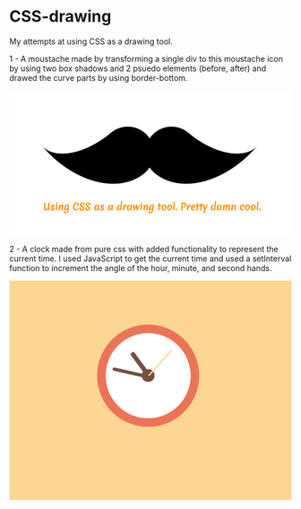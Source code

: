 # CSS-drawing
My attempts at using CSS as a drawing tool.

1 - A moustache made by transforming a single div to this moustache icon by using two box shadows and 2 psuedo elements (before, after) and  drawed the curve parts by using border-bottom.

![moustache css](https://github.com/Amrit-PennySoft/CSS-drawing/blob/master/mustache.png)

2 - A clock made from pure css with added functionality to represent the current time. I used JavaScript to get the current time and used a setInterval function to increment the angle of the hour, minute, and second hands. 

![clock css](https://github.com/Amrit-PennySoft/CSS-drawing/blob/master/clock/clock.png)
